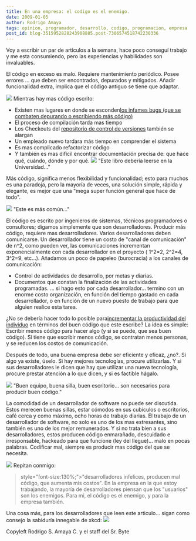 ```yaml
---
title: En una empresa: el codigo es el enemigo.
date: 2009-01-05
author: Rodrigo Amaya
tags: opinion, programador, desarrollo, codigo, programacion, empresa
post_id: blog-3515952828243908885.post-7306574518742230336
---
```


Voy a escribir un par de artículos a la semana, hace poco conseguí trabajo y me esta consumiendo, pero las experiencias y habilidades son invaluables.

El código en exceso es malo. Requiere mantenimiento periódico. Posee errores ... que deben ser encontrados, depurados y mitigados. Añadir funcionalidad extra, implica que el código antiguo se tiene que adaptar.

[![](https://4.bp.blogspot.com/_ayvorITawE4/SWJiacLyU8I/AAAAAAAAB1o/USpq7NJkZjs/s320/iStock_000000237891XSmall_3.jpg)](https://4.bp.blogspot.com/_ayvorITawE4/SWJiacLyU8I/AAAAAAAAB1o/USpq7NJkZjs/s1600-h/iStock_000000237891XSmall_3.jpg)
Mientras hay mas código escrito:

- Existen mas lugares en donde se esconden[los infames bugs (que se combaten depurando o escribiendo más código)](http://www.srbyte.com/2008/12/herramientas-del-programador-unit.html)
- El proceso de compilación tarda mas tiempo
- Los Checkouts del [repositorio de control de versiones](http://www.srbyte.com/2008/03/programemos-mejor-subversion.html) también se alargan
- Un empleado nuevo tardara más tiempo en comprender el sistema
- Es mas complicado refactorizar código
- Y también es mas difícil encontrar documentación precisa de: que hace qué, cuándo, dónde y por qué.
[![](https://3.bp.blogspot.com/_ayvorITawE4/SWJiZqw4pJI/AAAAAAAAB1Q/HLGEBGSQMnI/s320/beautiful-code.png)](https://3.bp.blogspot.com/_ayvorITawE4/SWJiZqw4pJI/AAAAAAAAB1Q/HLGEBGSQMnI/s1600-h/beautiful-code.png)
"Este libro debería leerse
en la Universidad..."

Más código, significa menos flexibilidad y funcionalidad; esto para muchos es una paradoja, pero la mayoría de veces, una solución simple, rápida y elegante, es mejor que una "mega super función general que hace de todo".

[![](https://4.bp.blogspot.com/_ayvorITawE4/SWJiZ0RoxnI/AAAAAAAAB1Y/gAfc7bZIYLo/s320/crappy-code-book-cover.jpg)](https://4.bp.blogspot.com/_ayvorITawE4/SWJiZ0RoxnI/AAAAAAAAB1Y/gAfc7bZIYLo/s1600-h/crappy-code-book-cover.jpg)
"Este es más
común..."

El código es escrito por ingenieros de sistemas, técnicos programadores o consultores; digamos simplemente que son desarrolladores. Producir más código, requiere mas desarrolladores. Varios desarrolladores deben comunicarse. Un desarrollador tiene un costo de "canal de comunicación" de n^2, como pueden ver, las comunicaciones incrementan exponencialmente con cada desarrollador en el proyecto ( 1^2=2, 2^2=4, 3^2=9, etc...). Añadamos un poco de papeleo (burocracia) a los canales de comunicación:

- Control de actividades de desarrollo, por metas y diarias.
- Documentos que constan la finalización de las actividades programadas.
... si hago esto por cada desarrollador... termino con un enorme costo organización, en función del tiempo gastado en cada desarrollador, o en función de un nuevo puesto de trabajo para que alguien realice esta tarea.

¿No se debería hacer todo lo posible para[incrementar la productividad del individuo](http://www.srbyte.com/2007/02/programando-mejor-parte-iii.html) en términos del buen código que este escribe? La idea es simple: Escribir menos código para hacer algo (y si se puede, que sea buen código). Si tiene que escribir menos código, se contratan menos personas, y se reducen los costos de comunicación.

Después de todo, una buena empresa debe ser eficiente y eficaz, ¿no?. Si algo ya existe, úselo. Si hay mejores tecnologías, procure utilizarlas. Y si sus desarrolladores le dicen que hay que utilizar una nueva tecnología, procure prestar atención a lo que dicen, y si es factible hágalo.

[![](https://4.bp.blogspot.com/_ayvorITawE4/SWJkFG_nKKI/AAAAAAAAB14/xzFKxn6zUbw/s320/reclining.jpg)](https://4.bp.blogspot.com/_ayvorITawE4/SWJkFG_nKKI/AAAAAAAAB14/xzFKxn6zUbw/s1600-h/reclining.jpg)
"Buen equipo, buena silla,
buen escritorio... son necesarios para producir buen código."

La comodidad de un desarrollador de software no puede ser discutida. Estos merecen buenas sillas, estar cómodos en sus cubículos o escritorios, café cerca y como máximo, ocho horas de trabajo diarias. El trabajo de un desarrollador de software, no solo es uno de los mas estresantes, sino también es uno de los mejor remunerados. Y si no trata bien a sus desarrolladores, estos producen código enmarañado, descuidado e irresponsable, hackeado para que funcione (ley del llegue)... malo en pocas palabras. Codificar mal, siempre es producir mas código del que se necesita.

[![](https://1.bp.blogspot.com/_ayvorITawE4/SWJian06lYI/AAAAAAAAB1w/dl6B-PcG_OM/s320/no_hacking.gif)](https://1.bp.blogspot.com/_ayvorITawE4/SWJian06lYI/AAAAAAAAB1w/dl6B-PcG_OM/s1600-h/no_hacking.gif)
Repitan conmigo:
> style="font-size:130%;">"desarrolladores infelices, producen mal código, que aumenta mis
> costos".
En la empresa en la que estoy trabajando, la mayoría de desarrolladores piensan que los "usuarios" son los enemigos. Para mi, el código es el enemigo, y para la empresa también.

Una cosa más, para los desarrolladores que leen este articulo... sigan como consejo la sabiduría innegable de xkcd: [![](https://2.bp.blogspot.com/_ayvorITawE4/SWJiaF7V27I/AAAAAAAAB1g/KJwtCBX2VU8/s320/goto.png)](https://2.bp.blogspot.com/_ayvorITawE4/SWJiaF7V27I/AAAAAAAAB1g/KJwtCBX2VU8/s1600-h/goto.png)

Copyleft Rodrigo S. Amaya C. y el staff del Sr. Byte